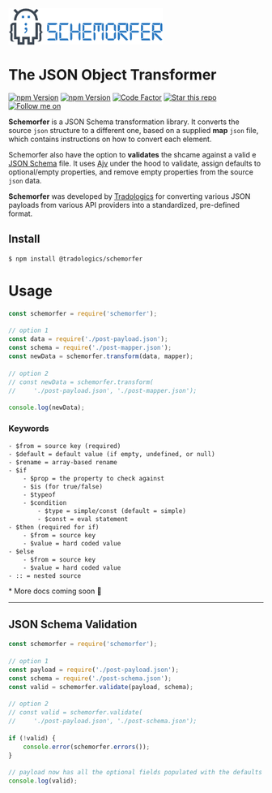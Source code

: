 <img src="https://github.com/tradologics/schemorfer/blob/master/assets/logo.png?raw=true" height="72">

# The JSON Object Transformer

<a href="https://tradologics.com/opensource"><img alt="npm Version" src="https://img.shields.io/badge/By-Tradologics-7269a6"></a>
<a href="https://www.npmjs.com/package/@tradologics/schemorfer"><img alt="npm Version" src="https://badge.fury.io/js/%40tradologics%2Fschemorfer.svg"></a>
<a href="https://www.codefactor.io/repository/github/tradologics/schemorfer"><img alt="Code Factor" src="https://www.codefactor.io/repository/github/tradologics/schemorfer/badge"></a>
<a href="https://github.com/tradologics/schemorfer"><img alt="Star this repo" src="https://img.shields.io/github/stars/tradologics/schemorfer.svg?style=social&label=Star&maxAge=60"></a>
<a href="https://twitter.com/aroussi"><img alt="Follow me on" src="https://img.shields.io/twitter/follow/tradologics.svg?style=social&label=Follow&maxAge=60"></a>


**Schemorfer** is a JSON Schema transformation library.
It converts the source `json` structure to a different one, based on a supplied **map** `json` file, which contains instructions on how to convert each element.

Schemorfer also have the option to **validates** the shcame against a valid e [JSON Schema](https://json-schema.org/understanding-json-schema/index.html) file. It uses [Ajv](https://github.com/ajv-validator/ajv) under the hood to validate, assign defaults to optional/empty properties, and remove empty properties from the source `json` data.

**Schemorfer** was developed by [Tradologics](https://tradologics.com) for converting various JSON payloads from various API providers into a standardized, pre-defined format.

## Install

```
$ npm install @tradologics/schemorfer
```

# Usage

```javascript
const schemorfer = require('schemorfer');

// option 1
const data = require('./post-payload.json');
const schema = require('./post-mapper.json');
const newData = schemorfer.transform(data, mapper);

// option 2
// const newData = schemorfer.transform(
//     './post-payload.json', './post-mapper.json');

console.log(newData);
```


### Keywords

```
- $from = source key (required)
- $default = default value (if empty, undefined, or null)
- $rename = array-based rename
- $if
    - $prop = the property to check against
    - $is (for true/false)
    - $typeof
    - $condition
        - $type = simple/const (default = simple)
        - $const = eval statement
- $then (required for if)
    - $from = source key
    - $value = hard coded value
- $else
    - $from = source key
    - $value = hard coded value
- :: = nested source
```

\* More docs coming soon 🙂

---

## JSON Schema Validation

```javascript
const schemorfer = require('schemorfer');

// option 1
const payload = require('./post-payload.json');
const schema = require('./post-schema.json');
const valid = schemorfer.validate(payload, schema);

// option 2
// const valid = schemorfer.validate(
//     './post-payload.json', './post-schema.json');

if (!valid) {
    console.error(schemorfer.errors());
}

// payload now has all the optional fields populated with the defaults
console.log(valid);
```

